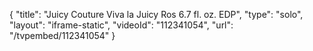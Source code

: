 {
    "title": "Juicy Couture Viva la Juicy Ros 6.7 fl. oz. EDP",
    "type": "solo",
    "layout": "iframe-static",
    "videoId": "112341054",
    "url": "\/tvpembed\/112341054"
}